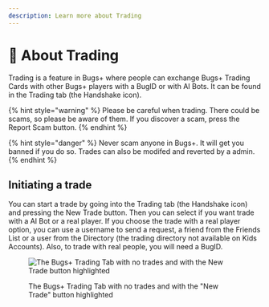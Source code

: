 ```yaml
---
description: Learn more about Trading
---
```


# 🤝 About Trading

Trading is a feature in Bugs+ where people can exchange Bugs+ Trading Cards with other Bugs+ players with a BugID or with AI Bots. It can be found in the Trading tab (the Handshake icon).

{% hint style="warning" %}
Please be careful when trading. There could be scams, so please be aware of them. If you discover a scam, press the Report Scam button.
{% endhint %}

{% hint style="danger" %}
Never scam anyone in Bugs+. It will get you banned if you do so. Trades can also be modifed and reverted by a admin.
{% endhint %}

## Initiating a trade

You can start a trade by going into the Trading tab (the Handshake icon) and pressing the New Trade button. Then you can select if you want trade with a AI Bot or a real player. If you choose the trade with a real player option, you can use a username to send a request, a friend from the Friends List or a user from the Directory (the trading directory not available on Kids Accounts). Also, to trade with real people, you will need a BugID.

<figure><img src="../.gitbook/assets/Screenshot 2025-05-14 at 10.25.45 am.png" alt="The Bugs+ Trading Tab with no trades and with the New Trade button highlighted"><figcaption><p>The Bugs+ Trading Tab with no trades and with the "New Trade" button highlighted</p></figcaption></figure>
